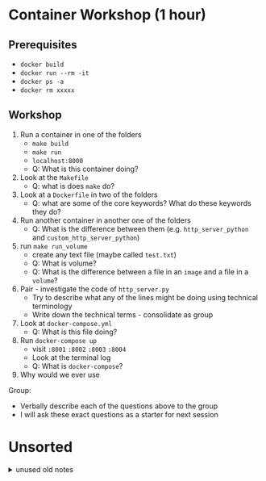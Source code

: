 Container Workshop (1 hour)
==================

Prerequisites
-------------

* `docker build`
* `docker run --rm -it`
* `docker ps -a`
* `docker rm xxxxx`


Workshop
--------

1. Run a container in one of the folders
    * `make build`
    * `make run`
    * `localhost:8000`
    * Q: What is this container doing?
2. Look at the `Makefile`
    * Q: what is does `make` do?
3. Look at a `Dockerfile` in two of the folders
    * Q: what are some of the core keywords? What do these keywords they do?
4. Run another container in another one of the folders
    * Q: What is the difference between them (e.g. `http_server_python` and `custom_http_server_python`)
5. run `make run_volume`
    * create any text file (maybe called `test.txt`)
    * Q: What is volume?
    * Q: What is the difference between a file in an `image` and a file in a `volume`?
6. Pair - investigate the code of `http_server.py`
    * Try to describe what any of the lines might be doing using technical terminology
    * Write down the technical terms - consolidate as group
7. Look at `docker-compose.yml`
    * Q: What is this file doing?
8. Run `docker-compose up`
    * visit `:8001` `:8002` `:8003` `:8004`
    * Look at the terminal log
    * Q: What is `docker-compose`?
9. Why would we ever use

Group:
* Verbally describe each of the questions above to the group
* I will ask these exact questions as a starter for next session


Unsorted
========

<details>
<summary>unused old notes</summary>


```bash
docker build --tag http_server_python .
docker images
docker run --rm -it http_server_python /bin/sh
curl https://raw.githubusercontent.com/calaldees/TeachProgramming/master/teachprogramming/static/projects/net/http_server.py -O
# Native python (NOT IN CONTAINER!)
python3 http_server.py
# Explore public browser
    FROM python:alpine
    WORKDIR /app/
    COPY *.py ./
    ENTRYPOINT ["http_server.py"]  #DELIBERATE!
docker run --rm -it --entrypoint /bin/sh http_server_python
# rebuild?
8000 not served?
docker run --rm -it --publish 8000:8000 http_server_python

openjdk:19-alpine
jwebserver -b 0.0.0.0 -p 8000
https://openjdk.java.net/jeps/408

Makefile
help/build/run

git status
.gitignore
```

</details>